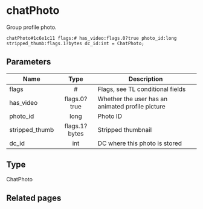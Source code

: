 # chatPhoto
Group profile photo.

```
chatPhoto#1c6e1c11 flags:# has_video:flags.0?true photo_id:long stripped_thumb:flags.1?bytes dc_id:int = ChatPhoto;
```

## Parameters
| Name | Type | Description |
| ---- | :----: | ----------- |
| flags | # | Flags, see TL conditional fields |
| has_video | flags.0?true | Whether the user has an animated profile picture |
| photo_id | long | Photo ID |
| stripped_thumb | flags.1?bytes | Stripped thumbnail |
| dc_id | int | DC where this photo is stored |


## Type
ChatPhoto

## Related pages
